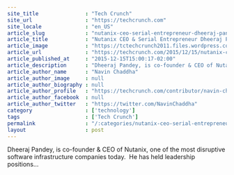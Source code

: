 ```yaml
---
site_title               : "Tech Crunch"
site_url                 : "https://techcrunch.com"
site_locale              : "en_US"
article_slug             : "nutanix-ceo-serial-entrepreneur-dheeraj-pandey-on-letting-go-as-a-leader"
article_title            : "Nutanix CEO & Serial Entrepreneur Dheeraj Pandey On “Letting Go” As A Leader"
article_image            : "https://tctechcrunch2011.files.wordpress.com/2015/12/screen-shot-2015-12-15-at-1-51-48-pm.png?w=764&h=400&crop=1"
article_url              : "https://techcrunch.com/2015/12/15/nutanix-ceo-serial-entrepreneur-dheeraj-pandey-on-letting-go-as-a-leader/"
article_published_at     : "2015-12-15T15:00:17-02:00"
article_description      : "Dheeraj Pandey, is co-founder & CEO of Nutanix, one of the most disruptive software infrastructure companies today.  He has held leadership positions..."
article_author_name      : "Navin Chaddha"
article_author_image     : null
article_author_biography : null
article_author_profile   : "https://techcrunch.com/contributor/navin-chaddha/"
article_author_facebook  : null
article_author_twitter   : "https://twitter.com/NavinChaddha"
category                 : ['technology']
tags                     : ['Tech Crunch']
permalink                : "/:categories/nutanix-ceo-serial-entrepreneur-dheeraj-pandey-on-letting-go-as-a-leader/"
layout                   : post
---
```


Dheeraj Pandey, is co-founder & CEO of Nutanix, one of the most disruptive software infrastructure companies today.  He has held leadership positions...
